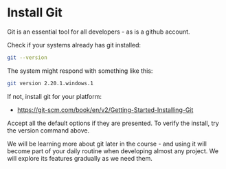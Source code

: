 # Install Git


Git is an essential tool for all developers - as is a github account. 

Check if your systems already has git installed:


~~~bash
git --version
~~~

The system might respond with something like this:

~~~bash
git version 2.20.1.windows.1
~~~

If not, install git for your platform:

- <https://git-scm.com/book/en/v2/Getting-Started-Installing-Git>

Accept all the default options if they are presented. To verify the install, try the version command above.

We will be learning more about git later in the course - and using it will become part of your daily routine when developing almost any project. We will explore its features gradually as we need them.
